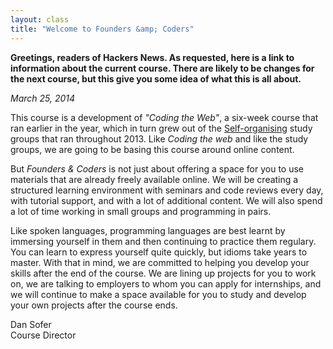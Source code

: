 ```yaml
---
layout: class
title: "Welcome to Founders &amp; Coders"
---
```


**Greetings, readers of Hackers News. As requested, here is a link to information about the current course. There are likely to be changes for the next course, but this give you some idea of what this is all about.**


_March 25, 2014_

This course is a development of _"Coding the Web"_, a six-week course that ran earlier in the year, which in turn grew out of the [Self-organising](http://selforganising.org/) study groups that ran throughout 2013. Like _Coding the web_ and like the study groups, we are going to be basing this course around online content.

But _Founders & Coders_ is not just about offering a space for you to use materials that are already freely available online. We will be creating a structured learning environment with seminars and code reviews every day, with tutorial support, and with a lot of additional content. We will also spend a lot of time working in small groups and programming in pairs.

Like spoken languages, programming languages are best learnt by immersing yourself in them and then continuing to practice them regulary. You can learn to express yourself quite quickly, but idioms take years to master. With that in mind, we are committed to helping you develop your skills after the end of the course. We are lining up projects for you to work on, we are talking to employers to whom you can apply for internships, and we will continue to make a space available for you to study and develop your own projects after the course ends.


Dan Sofer  
Course Director
